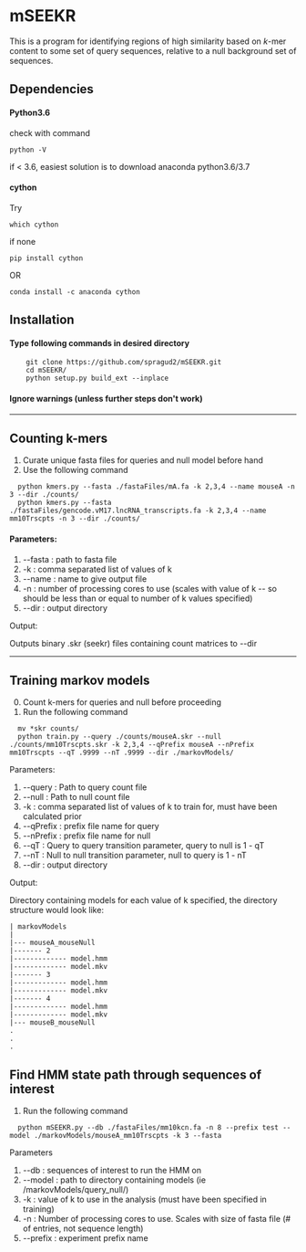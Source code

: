 # mSEEKR

This is a program for identifying regions of high similarity based on *k*-mer content to some set of query sequences, relative to a null background set of sequences.

## Dependencies

#### Python3.6
check with command 

```
python -V
```

if < 3.6, easiest solution is to download anaconda python3.6/3.7
#### cython

Try 
```
which cython
``` 
if none

```
pip install cython
```

OR

```
conda install -c anaconda cython
```
## Installation

#### Type following commands in desired directory
```
	git clone https://github.com/spragud2/mSEEKR.git
	cd mSEEKR/
	python setup.py build_ext --inplace
```
#### Ignore warnings (unless further steps don't work)
<hr/>

## Counting k-mers 


  1. Curate unique fasta files for queries and null model before hand
  2. Use the following command
```
  python kmers.py --fasta ./fastaFiles/mA.fa -k 2,3,4 --name mouseA -n 3 --dir ./counts/
  python kmers.py --fasta ./fastaFiles/gencode.vM17.lncRNA_transcripts.fa -k 2,3,4 --name mm10Trscpts -n 3 --dir ./counts/
```

#### Parameters:

1. --fasta : path to fasta file
2. -k : comma separated list of values of k
3. --name : name to give output file
4. -n : number of processing cores to use (scales with value of k -- so should be less than or equal to number of k values specified)
5. --dir : output directory 


  Output:

  Outputs binary .skr (seekr) files containing count matrices to --dir

<hr/>

## Training markov models

  0. Count k-mers for queries and null before proceeding  
  1. Run the following command
```
  mv *skr counts/
  python train.py --query ./counts/mouseA.skr --null ./counts/mm10Trscpts.skr -k 2,3,4 --qPrefix mouseA --nPrefix mm10Trscpts --qT .9999 --nT .9999 --dir ./markovModels/
```

Parameters:

1. --query : Path to query count file
2. --null : Path to null count file
3. -k : comma separated list of values of k to train for, must have been calculated prior
4. --qPrefix : prefix file name for query
5. --nPrefix : prefix file name for null
6. --qT : Query to query transition parameter, query to null is 1 - qT
7. --nT : Null to null transition parameter, null to query is 1 - nT
8. --dir : output directory

  Output:

  Directory containing models for each value of k specified, the directory structure would look like:

    | markovModels
    |
    |--- mouseA_mouseNull
    |------- 2
    |------------- model.hmm
    |------------- model.mkv
    |------- 3
    |------------- model.hmm
    |------------- model.mkv
    |------- 4
    |------------- model.hmm
    |------------- model.mkv
    |--- mouseB_mouseNull
    .
    .
    .


## Find HMM state path through sequences of interest

  1. Run the following command
```
  python mSEEKR.py --db ./fastaFiles/mm10kcn.fa -n 8 --prefix test --model ./markovModels/mouseA_mm10Trscpts -k 3 --fasta
```

  Parameters

  1. --db : sequences of interest to run the HMM on
  2. --model : path to directory containing models (ie /markovModels/query_null/)
  3. -k : value of k to use in the analysis (must have been specified in training)
  4. -n : Number of processing cores to use. Scales with size of fasta file (# of entries, not sequence length)
  5. --prefix : experiment prefix name
  
